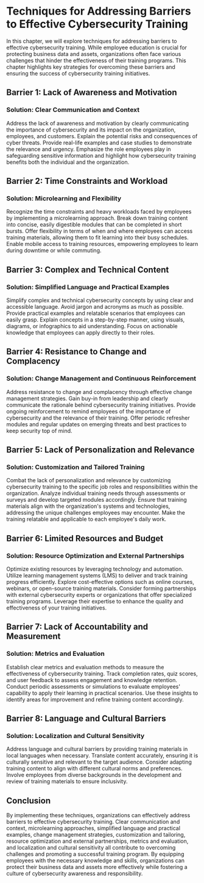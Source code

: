 Techniques for Addressing Barriers to Effective Cybersecurity Training
===============================================================================

In this chapter, we will explore techniques for addressing barriers to effective cybersecurity training. While employee education is crucial for protecting business data and assets, organizations often face various challenges that hinder the effectiveness of their training programs. This chapter highlights key strategies for overcoming these barriers and ensuring the success of cybersecurity training initiatives.

Barrier 1: Lack of Awareness and Motivation
-------------------------------------------

### Solution: Clear Communication and Context

Address the lack of awareness and motivation by clearly communicating the importance of cybersecurity and its impact on the organization, employees, and customers. Explain the potential risks and consequences of cyber threats. Provide real-life examples and case studies to demonstrate the relevance and urgency. Emphasize the role employees play in safeguarding sensitive information and highlight how cybersecurity training benefits both the individual and the organization.

Barrier 2: Time Constraints and Workload
----------------------------------------

### Solution: Microlearning and Flexibility

Recognize the time constraints and heavy workloads faced by employees by implementing a microlearning approach. Break down training content into concise, easily digestible modules that can be completed in short bursts. Offer flexibility in terms of when and where employees can access training materials, allowing them to fit learning into their busy schedules. Enable mobile access to training resources, empowering employees to learn during downtime or while commuting.

Barrier 3: Complex and Technical Content
----------------------------------------

### Solution: Simplified Language and Practical Examples

Simplify complex and technical cybersecurity concepts by using clear and accessible language. Avoid jargon and acronyms as much as possible. Provide practical examples and relatable scenarios that employees can easily grasp. Explain concepts in a step-by-step manner, using visuals, diagrams, or infographics to aid understanding. Focus on actionable knowledge that employees can apply directly to their roles.

Barrier 4: Resistance to Change and Complacency
-----------------------------------------------

### Solution: Change Management and Continuous Reinforcement

Address resistance to change and complacency through effective change management strategies. Gain buy-in from leadership and clearly communicate the rationale behind cybersecurity training initiatives. Provide ongoing reinforcement to remind employees of the importance of cybersecurity and the relevance of their training. Offer periodic refresher modules and regular updates on emerging threats and best practices to keep security top of mind.

Barrier 5: Lack of Personalization and Relevance
------------------------------------------------

### Solution: Customization and Tailored Training

Combat the lack of personalization and relevance by customizing cybersecurity training to the specific job roles and responsibilities within the organization. Analyze individual training needs through assessments or surveys and develop targeted modules accordingly. Ensure that training materials align with the organization's systems and technologies, addressing the unique challenges employees may encounter. Make the training relatable and applicable to each employee's daily work.

Barrier 6: Limited Resources and Budget
---------------------------------------

### Solution: Resource Optimization and External Partnerships

Optimize existing resources by leveraging technology and automation. Utilize learning management systems (LMS) to deliver and track training progress efficiently. Explore cost-effective options such as online courses, webinars, or open-source training materials. Consider forming partnerships with external cybersecurity experts or organizations that offer specialized training programs. Leverage their expertise to enhance the quality and effectiveness of your training initiatives.

Barrier 7: Lack of Accountability and Measurement
-------------------------------------------------

### Solution: Metrics and Evaluation

Establish clear metrics and evaluation methods to measure the effectiveness of cybersecurity training. Track completion rates, quiz scores, and user feedback to assess engagement and knowledge retention. Conduct periodic assessments or simulations to evaluate employees' capability to apply their learning in practical scenarios. Use these insights to identify areas for improvement and refine training content accordingly.

Barrier 8: Language and Cultural Barriers
-----------------------------------------

### Solution: Localization and Cultural Sensitivity

Address language and cultural barriers by providing training materials in local languages when necessary. Translate content accurately, ensuring it is culturally sensitive and relevant to the target audience. Consider adapting training content to align with different cultural norms and preferences. Involve employees from diverse backgrounds in the development and review of training materials to ensure inclusivity.

Conclusion
----------

By implementing these techniques, organizations can effectively address barriers to effective cybersecurity training. Clear communication and context, microlearning approaches, simplified language and practical examples, change management strategies, customization and tailoring, resource optimization and external partnerships, metrics and evaluation, and localization and cultural sensitivity all contribute to overcoming challenges and promoting a successful training program. By equipping employees with the necessary knowledge and skills, organizations can protect their business data and assets more effectively while fostering a culture of cybersecurity awareness and responsibility.
